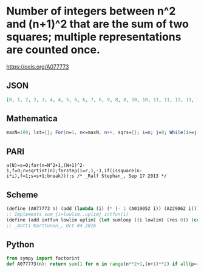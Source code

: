 # Number of integers between n^2 and \(n\+1\)^2 that are the sum of two squares; multiple representations are counted once\.
https://oeis.org/A077773
## JSON
```JSON
[0, 1, 2, 2, 3, 4, 4, 5, 6, 6, 7, 6, 9, 8, 8, 10, 10, 11, 11, 12, 11, 14, 12, 13, 15, 16, 15, 15, 17, 16, 17, 19, 18, 19, 20, 19, 20, 21, 20, 22, 22, 24, 22, 25, 23, 26, 26, 24, 29, 26, 27, 28, 27, 29, 26, 31, 32, 30, 29, 33, 33, 31, 31, 35, 34, 35, 35, 35, 36, 37, 37, 33, 42, 37, 38]
```
## Mathematica
```Mathematica
maxN=100; lst={}; For[n=1, n<=maxN, n++, sqrs={}; i=n; j=0; While[i>=j, j=1; While[i^2+j^2<(n+1)^2, If[i>=j&&i^2+j^2>n^2, AppendTo[sqrs, i^2+j^2]]; j++ ]; i--; j-- ]; AppendTo[lst, Length[Union[sqrs]]]]; lst
```
## PARI
```PARI
a(N)=s=0;for(n=N^2+1,(N+1)^2-1,f=0;r=sqrtint(n);forstep(i=r,1,-1,if(issquare(n-i*i),f=1;s=s+1;break)));s /* _Ralf Stephan_, Sep 17 2013 */
```
## Scheme
```Scheme
(define (A077773 n) (add (lambda (i) (* (- 1 (A010052 i)) (A229062 i))) (A000290 n) (+ -1 (A000290 (+ 1 n)))))
;; Implements sum_{i=lowlim..uplim} intfun(i)
(define (add intfun lowlim uplim) (let sumloop ((i lowlim) (res 0)) (cond ((> i uplim) res) (else (sumloop (1+ i) (+ res (intfun i)))))))
;; _Antti Karttunen_, Oct 04 2016
```
## Python
```Python
from sympy import factorint
def A077773(n): return sum(1 for m in range(n**2+1,(n+1)**2) if all(p==2 or p&3==1 or e&1^1 for p, e in factorint(m).items())) # _Chai Wah Wu_, Jun 20 2023
```
